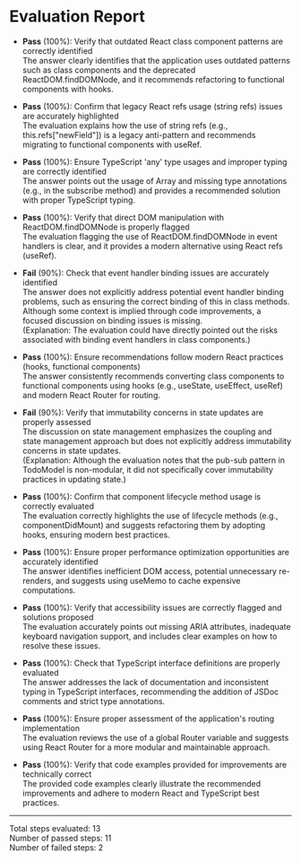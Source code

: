 # Evaluation Report

- **Pass** (100%): Verify that outdated React class component patterns are correctly identified  
  The answer clearly identifies that the application uses outdated patterns such as class components and the deprecated ReactDOM.findDOMNode, and it recommends refactoring to functional components with hooks.

- **Pass** (100%): Confirm that legacy React refs usage (string refs) issues are accurately highlighted  
  The evaluation explains how the use of string refs (e.g., this.refs["newField"]) is a legacy anti-pattern and recommends migrating to functional components with useRef.

- **Pass** (100%): Ensure TypeScript 'any' type usages and improper typing are correctly identified  
  The answer points out the usage of Array<any> and missing type annotations (e.g., in the subscribe method) and provides a recommended solution with proper TypeScript typing.

- **Pass** (100%): Verify that direct DOM manipulation with ReactDOM.findDOMNode is properly flagged  
  The evaluation flagging the use of ReactDOM.findDOMNode in event handlers is clear, and it provides a modern alternative using React refs (useRef).

- **Fail** (90%): Check that event handler binding issues are accurately identified  
  The answer does not explicitly address potential event handler binding problems, such as ensuring the correct binding of this in class methods. Although some context is implied through code improvements, a focused discussion on binding issues is missing.  
  (Explanation: The evaluation could have directly pointed out the risks associated with binding event handlers in class components.)

- **Pass** (100%): Ensure recommendations follow modern React practices (hooks, functional components)  
  The answer consistently recommends converting class components to functional components using hooks (e.g., useState, useEffect, useRef) and modern React Router for routing.

- **Fail** (90%): Verify that immutability concerns in state updates are properly assessed  
  The discussion on state management emphasizes the coupling and state management approach but does not explicitly address immutability concerns in state updates.  
  (Explanation: Although the evaluation notes that the pub-sub pattern in TodoModel is non-modular, it did not specifically cover immutability practices in updating state.)

- **Pass** (100%): Confirm that component lifecycle method usage is correctly evaluated  
  The evaluation correctly highlights the use of lifecycle methods (e.g., componentDidMount) and suggests refactoring them by adopting hooks, ensuring modern best practices.

- **Pass** (100%): Ensure proper performance optimization opportunities are accurately identified  
  The answer identifies inefficient DOM access, potential unnecessary re-renders, and suggests using useMemo to cache expensive computations.

- **Pass** (100%): Verify that accessibility issues are correctly flagged and solutions proposed  
  The evaluation accurately points out missing ARIA attributes, inadequate keyboard navigation support, and includes clear examples on how to resolve these issues.

- **Pass** (100%): Check that TypeScript interface definitions are properly evaluated  
  The answer addresses the lack of documentation and inconsistent typing in TypeScript interfaces, recommending the addition of JSDoc comments and strict type annotations.

- **Pass** (100%): Ensure proper assessment of the application's routing implementation  
  The evaluation reviews the use of a global Router variable and suggests using React Router for a more modular and maintainable approach.

- **Pass** (100%): Verify that code examples provided for improvements are technically correct  
  The provided code examples clearly illustrate the recommended improvements and adhere to modern React and TypeScript best practices.

---

Total steps evaluated: 13  
Number of passed steps: 11  
Number of failed steps: 2
